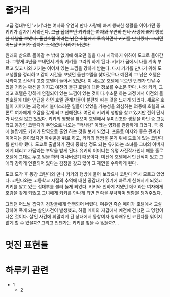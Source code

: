 # 줄거리

고급 접대부인 '키키'라는 여자와 우연히 만나 사랑에 빠져 행복한 생활을 이어가던 중 키키가 갑자기 사라진다.
~~고급 접대부인 키키라는 여자와 우연히 만나 사랑에 빠져 행복한 나날을 보냈다. 
돌핀호텔 이라는 낡은 호텔에서 투숙하면서 키키를 만나왔다. 
그러던 어느날 키키가 갑자기 소식없이 사라져 버렸다.~~

원래의 삶으로 돌아갈 수 밖에 없기에 해오던 일을 다시 시작하기 위하여 도쿄로 돌아간다.
그렇게 4년을 보내면서 계속 키키를 그리워 하게 된다. 키키가 꿈에서 나를 계속 부르고 있고 나와 키키는 이어져 있는 느낌을 강하게 받는다. 다시 키키를 만나기 위해 도쿄생활을 정리하고 같이 시간을 보냈던 돌핀호텔을 찾아갔으나 예전의 그 낡은 호텔은 사라지고 신식의 고층 호텔이 들어서 있었다.
이 새로운 호텔에 묵으면 언젠가 만날 수 있을 거라는 확신을 가지고 예전의 돌핀 호텔에 대한 정보를 수소문 한다. 나와 키키, 그리고 호텔은 강하게 연결되어 있는 느낌이 있는 것이다.수소문 하는 과정에서 이전의 돌핀호텔에 대한 언급을 하면 호텔 관계자들이 불편해 하는 것을 느끼게 되었다. 새로운 호텔이 지어지는 과정에서 불미스러운 일들이 있었을 가능성을 의심하는 와중에 호텔의 프론트 여자에게 호감을 갖게 되고 친해진다. 여전히 키키의 행방을 찾고 있지만 전혀 단서가 나오질 않고 있었다. 키키의 행방을 찾으며 호텔에서 무미건조한 생활을 하던 중 고등학교 동창인 코탄다가 주연으로 나오는 "짝사랑" 이라는 영화를 관람하게 되었다. 극 중에 놀랍게도 키키가 단역으로 출연 하는 것을 보게 되었다. 프론트 여자와 좋은 관계가 이어지는 중이었지만 아쉬움을 뒤로 하고, 키키의 행방을 묻기 위해 도쿄에 있는 코탄다를 만나야 했다. 도쿄로 출발하기 전에 중학생 정도 되는 유키라는 소녀를 그녀의 아버지에게 데리고 가달라는 부탁을 받게 된다. 유키의 어머니는 유명 사진작가인데 애를 홀로 호텔에 그대로 두고 일을 하러 떠나버렸기 때문이다. 이전에 호텔에서 만난적이 있고 그 애와 강하게 연결되어 있다는 감정을 갖고 있어 그 제안을 수락하게 된다.

도쿄 도착 후 동창 코탄다와 만나 키키의 행방에 물어 보았으나 코탄다 역시 모르고 있었다. 코탄다와는 고등학교 시절의 추억에 대한 공감대가 있기에 빠르게 친해지게 되었고 키키를 알고 있는 접대부를 불러 놀게 되었다. 키키와 친하게 지냈던 메이라는 여자에게 호감을 갖게 되었고 그녀에게 키키를 만나게 되면 연락을 부탁하며 명함을 챙겨주었다.

그러던 어느날 갑자기 경찰들에게 연행되어 버렸다. 이유인 즉슨 메이가 호텔에서 교살당하여 죽게 되는 살인사건이 발생했고, 하필 메이의 지갑에서 예전에 건냈던 그 명함이 나온 것이다. 살인 사건에 휘말리게 된 상태에서 동창이자 영화배우인 코탄다를 엮이지 않게 할 수 있을까? 그리고 언젠가는 키키를 찾을 수 있을까?...


# 멋진 표현들

# 하루키 관련

* 1
    * 2





